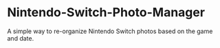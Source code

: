 # Nintendo-Switch-Photo-Manager
A simple way to re-organize Nintendo Switch photos based on the game and date.
